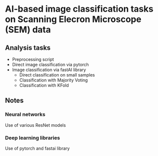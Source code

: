 # AI-based image classification tasks on Scanning Elecron Microscope (SEM) data


## Analysis tasks

 - Preprocessing script
 - Direct image classification via pytorch
 - Image classification via fastAI library
    - Direct classification on small samples
    - Classification with Majority Voting
    - Classification with KFold 

## Notes

### Neural networks

Use of various ResNet models

### Deep learning libraries

Use of pytorch and fastai library

